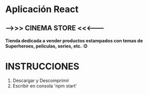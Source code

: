 # Aplicación React

## -->>> CINEMA STORE <<<---

#### Tienda dedicada a vender productos estampados con temas de Superheroes, películas, series, etc. :D


# INSTRUCCIONES

1. Descargar y Descomprimir
2. Escribir en consola 'npm start'
